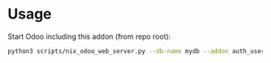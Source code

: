 # Usage

Start Odoo including this addon (from repo root):

```bash
python3 scripts/nix_odoo_web_server.py --db-name mydb --addon auth_user_case_insensitive
```
